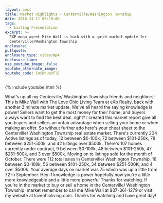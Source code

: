 ```yaml
---
layout: post
title: Market Highlights - Centerville/Washington Township
date: 2018-11-11 05:19:00
tags:
  - Listing Presentation
excerpt: >-
  EXP mega agent Mike Wall is back with a quick market update for
  Centerville/Washington Township
enclosure:
pullquote:
enclosure_type: video/mp4
enclosure_time:
use_youtube_image: false
youtube_alternate_image:
youtube_code: EmSDnuozFlE
---
```


{% include youtube.html %}

What's up all my Centerville/ Washington Township friends and neighbors! This is Mike Wall with The Love Ohio Living Team at eXp Realty, back with another 2 minute market update. We've all heard the saying knowledge is power! Sellers want to get the most money for their home, and buyers always want to find the best deal..right? I created this market report give all you buyers and sellers an unfair advantage when selling your home or when making an offer. So without further ado here's your cheat sheet to the Centerville/ Washington Township real estate market. There's currently 204 Active listings as of today, 12 between $0-100k, 72 between $101-250k, 78 between $251-500k, and 42 listings over $500k. There's 107 homes currently under contract, 9 between $0-100k, 48 between $101-250k, 47 $251-500k, and 3 over $500k. Moving on to listings sold for the month of October. There were 112 total sales in Centerville/ Washington Township, 18 between $0-100k, 56 between $101-250k, 34 between $251-500K, and 4 over $500k. Your average days on market was 75 which was up a little from 72 in September. Hey if knowledge is power hopefully now you're a little more knowledgeable and a little more powerful Thanks for watching. If you're in the market to buy or sell a home in the Centerville/ Washington Township  market remember to call me Mike Wall at 937-361-1279 or visit my website at loveohioliving.com. Thanks for watching and have great day!